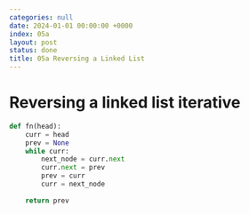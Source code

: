 ```yaml
---
categories: null
date: 2024-01-01 00:00:00 +0000
index: 05a
layout: post
status: done
title: 05a Reversing a Linked List
---
```


# Reversing a linked list iterative

```python
def fn(head):
    curr = head
    prev = None
    while curr:
        next_node = curr.next
        curr.next = prev
        prev = curr
        curr = next_node 
        
    return prev
```
